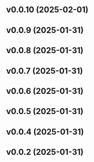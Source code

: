 ## v0.0.10 (2025-02-01)

## v0.0.9 (2025-01-31)

## v0.0.8 (2025-01-31)

## v0.0.7 (2025-01-31)

## v0.0.6 (2025-01-31)

## v0.0.5 (2025-01-31)

## v0.0.4 (2025-01-31)

## v0.0.2 (2025-01-31)
